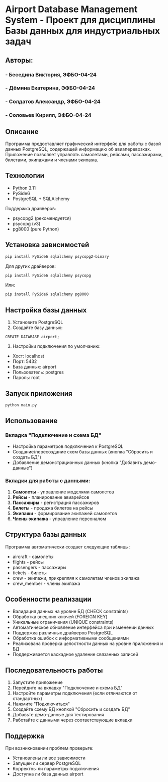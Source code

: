 # Airport Database Management System - Проект для дисциплины Базы данных для индустриальных задач
## Авторы:  
### - Беседина Виктория, ЭФБО-04-24
### - Дёмина Екатерина, ЭФБО-04-24
### - Солдатов Александр, ЭФБО-04-24
### - Соловьев Кирилл, ЭФБО-04-24



## Описание
Программа предоставляет графический интерфейс для работы с базой данных PostgreSQL, содержащей информацию об авиаперевозках. 
Приложение позволяет управлять самолетами, рейсами, пассажирами, билетами, экипажами и членами экипажа.

## Технологии
- Python 3.11
- PySide6
- PostgreSQL + SQLAlchemy 

Поддержка драйверов:
- psycopg2 (рекомендуется)
- psycopg (v3)
- pg8000 (pure Python)

## Установка зависимостей
```bash
pip install PySide6 sqlalchemy psycopg2-binary
```

Для других драйверов:

```bash
pip install PySide6 sqlalchemy psycopg
```
Или:

```bash
pip install PySide6 sqlalchemy pg8000
```

## Настройка базы данных
1. Установите PostgreSQL
2. Создайте базу данных:

```postgresql
CREATE DATABASE airport;
```

3. Настройки подключения по умолчанию:
- Хост: localhost
- Порт: 5432
- База данных: airport
- Пользователь: postgres
- Пароль: root

## Запуск приложения
```bash
python main.py
```

## Использование

### Вкладка "Подключение и схема БД"
- Настройка параметров подключения к PostgreSQL
- Создание/пересоздание схем базы данных (кнопка "Сбросить и создать БД")
- Добавление демонстрационных данных (кнопка "Добавить демо-данные")

### Вкладки для работы с данными:
1. **Самолеты** - управление моделями самолетов
2. **Рейсы** - планирование авиарейсов
3. **Пассажиры** - регистрация пассажиров
4. **Билеты** - продажа билетов на рейсы
5. **Экипажи** - формирование экипажей самолетов
6. **Члены экипажа** - управление персоналом

## Структура базы данных
Программа автоматически создает следующие таблицы:
- aircraft - самолеты
- flights - рейсы
- passengers - пассажиры
- tickets - билеты
- crew - экипажи, прикрепляя к самолетам членов экипажа
- crew_member - члены экипажа

## Особенности реализации
- Валидация данных на уровне БД (CHECK constraints)
- Обработка внешних ключей (FOREIGN KEY)
- Уникальные ограничения (UNIQUE constraints)
- Автоматическое обновление интерфейса при изменении данных
- Поддержка различных драйверов PostgreSQL
- Обработка ошибок с информативными сообщениями
- Реализована проверка целостности данных на уровне приложения и БД
- Поддерживается каскадное удаление связанных записей


## Последовательность работы
1. Запустите приложение
2. Перейдите на вкладку "Подключение и схема БД"
3. Настройте параметры подключения (если отличаются от стандартных)
4. Нажмите "Подключиться"
5. Создайте схему БД кнопкой "Сбросить и создать БД"
6. Добавьте демо-данные для тестирования
7. Работайте с данными через соответствующие вкладки

## Поддержка
При возникновении проблем проверьте:
- Установлены ли все зависимости
- Запущен ли сервер PostgreSQL
- Корректны ли параметры подключения
- Доступна ли база данных airport